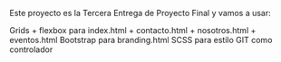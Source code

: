 Este proyecto es la Tercera Entrega de Proyecto Final y vamos a usar:


Grids + flexbox para index.html + contacto.html + nosotros.html + eventos.html
Bootstrap para branding.html
SCSS para estilo
GIT como controlador



